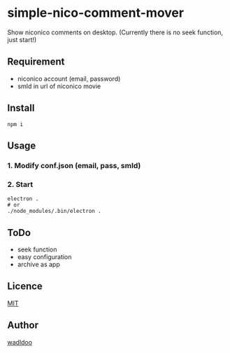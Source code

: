 simple-nico-comment-mover
====

Show niconico comments on desktop.
(Currently there is no seek function, just start!)

## Requirement
- niconico account (email, password)
- smId in url of niconico movie

## Install
    npm i

## Usage
### 1. Modify conf.json (email, pass, smId)
### 2. Start
    electron .
    # or
    ./node_modules/.bin/electron .

## ToDo
- seek function
- easy configuration
- archive as app

## Licence

[MIT](http://www.opensource.org/licenses/mit-license.php)

## Author

[wadldoo](https://github.com/wadldoo)
